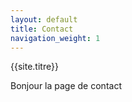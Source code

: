 ```yaml
---
layout: default
title: Contact
navigation_weight: 1
---
```


{{site.titre}}

Bonjour la page de contact
